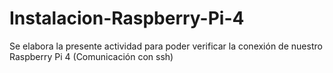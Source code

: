 # Instalacion-Raspberry-Pi-4
Se elabora la presente actividad para poder verificar la conexión de nuestro Raspberry Pi 4 (Comunicación con ssh)

